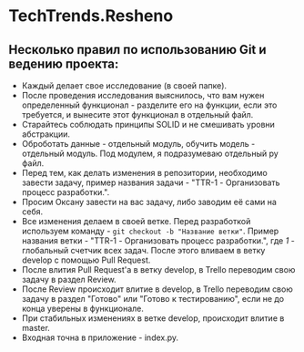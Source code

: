 # TechTrends.Resheno

## Несколько правил по использованию Git и ведению проекта:

- Каждый делает свое исследование (в своей папке).
- После проведения исследования выяснилось, что вам нужен определенный функционал - разделите его на функции, если это требуется, и вынесите этот функционал в отдельный файл.
- Старайтесь соблюдать принципы SOLID и не смешивать уровни абстракции.
- Оброботать данные - отдельный модуль, обучить модель - отдельный модуль. Под модулем, я подразумеваю отдельный py файл.
- Перед тем, как делать изменения в репозитории, необходимо завести задачу, пример названия задачи - "TTR-1 - Организовать процесс разработки.".
- Просим Оксану завести на вас задачу, либо заводим её сами на себя.
- Все изменения делаем в своей ветке. Перед разработкой используем команду - `git checkout -b "Название ветки"`. Пример названия ветки - "TTR-1 - Организовать процесс разработки.", где _1_ - глобальный счетчик всех задач. После этого вливаем в ветку develop с помощью Pull Request.
- После влития Pull Request'а в ветку develop, в Trello переводим свою задачу в раздел Review.
- После Review происходит влитие в develop, в Trello переводим свою задачу в раздел "Готово" или "Готово к тестированию", если не до конца уверены в функционале.
- При стабильных изменениях в ветке develop, происходит влитие в master.
- Входная точна в приложение - index.py.

